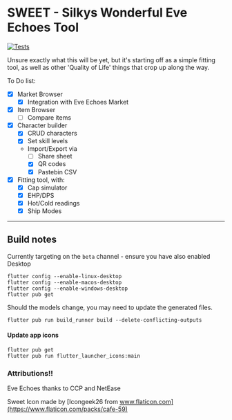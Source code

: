 # SWEET - Silkys Wonderful Eve Echoes Tool

[![Tests](https://github.com/SilkyPantsDan/sweet/actions/workflows/run_tests.yml/badge.svg)](https://github.com/SilkyPantsDan/sweet/actions/workflows/run_tests.yml)

Unsure exactly what this will be yet, but it's starting off as a simple fitting tool, as well as other 'Quality of Life' things that crop up along the way.

To Do list:

- [x] Market Browser
    - [x] Integration with Eve Echoes Market
- [x] Item Browser
    - [ ] Compare items
- [x] Character builder 
    - [x] CRUD characters
    - [x] Set skill levels
    - Import/Export via 
        - [ ] Share sheet
        - [x] QR codes
        - [x] Pastebin CSV
- [x] Fitting tool, with:
    - [x] Cap simulator
    - [x] EHP/DPS
    - [x] Hot/Cold readings
    - [x] Ship Modes

----

## Build notes
Currently targeting on the `beta` channel - ensure you have also enabled Desktop
```
flutter config --enable-linux-desktop
flutter config --enable-macos-desktop
flutter config --enable-windows-desktop
flutter pub get
```

Should the models change, you may need to update the generated files.
```
flutter pub run build_runner build --delete-conflicting-outputs
```

#### Update app icons

```
flutter pub get
flutter pub run flutter_launcher_icons:main
```

### Attributions!!

Eve Echoes thanks to CCP and NetEase

Sweet Icon made by [Icongeek26 from www.flaticon.com](https://www.flaticon.com/packs/cafe-59)


